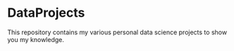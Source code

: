 # DataProjects
This repository contains my various personal data science projects to show you my knowledge.
